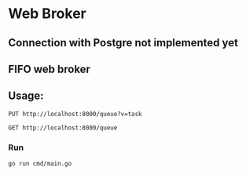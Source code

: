 # Web Broker

## Connection with Postgre not implemented yet

## FIFO web broker
## Usage:

```
PUT http://localhost:8000/queue?v=task
```

```
GET http://localhost:8000/queue
```

### Run

```
go run cmd/main.go
```
